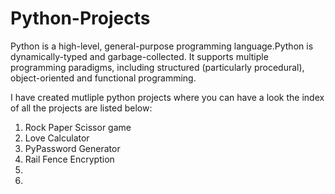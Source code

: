 # Python-Projects

Python is a high-level, general-purpose programming language.Python is dynamically-typed and garbage-collected. It supports multiple programming paradigms, including structured (particularly procedural), object-oriented and functional programming.

I have created mutliple python projects where you can have a look 
the index of all the projects are listed below:

1. Rock Paper Scissor game
2. Love Calculator
3. PyPassword Generator
4. Rail Fence Encryption
5.
6.
